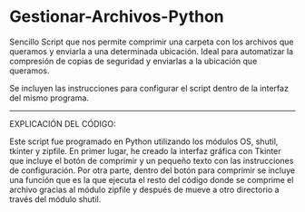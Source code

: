 # Gestionar-Archivos-Python
Sencillo Script que nos permite comprimir una carpeta con los archivos que queramos y enviarla a una determinada ubicación. Ideal para automatizar la compresión de copias de seguridad y enviarlas a la ubicación que queramos.

Se incluyen las instrucciones para configurar el script dentro de la interfaz del mismo programa.

--------------------------------------------------------------------------------------------------------------

EXPLICACIÓN DEL CÓDIGO:

Este script fue programado en Python utilizando los módulos OS, shutil, tkinter y zipfile. En primer lugar, he creado la interfaz gráfica con Tkinter que incluye el botón de comprimir y un pequeño texto con las instrucciones de configuración. Por otra parte, dentro del botón para comprimir se incluye una función que es la que ejecuta el resto del código donde se comprime el archivo gracias al módulo zipfile y después de mueve a otro directorio a través del módulo shutil. 

